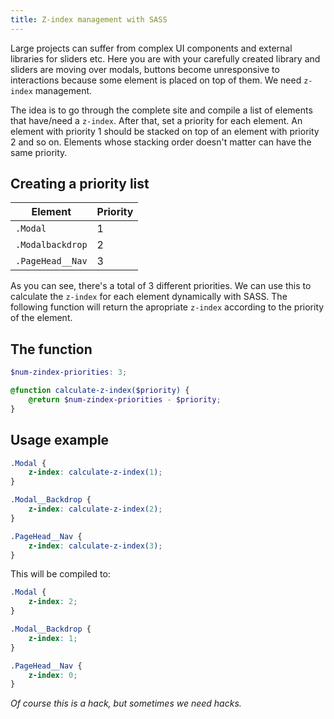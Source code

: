 ```yaml
---
title: Z-index management with SASS
---
```


Large projects can suffer from complex UI components and external libraries for sliders etc. Here you are with your carefully created library and sliders are moving over modals, buttons become unresponsive to interactions because some element is placed on top of them. We need `z-index` management.

The idea is to go through the complete site and compile a list of elements that have/need a `z-index`. After that, set a priority for each element. An element with priority 1 should be stacked on top of an element with priority 2 and so on. Elements whose stacking order doesn't matter can have the same priority.

## Creating a priority list

<table>
    <thead>
        <tr>
            <th>Element</th>
            <th>Priority</th>
        </tr>
    </thead>
    <tbody>
        <tr>
            <td>
                <code>.Modal</code>
            </td>
            <td>1</td>
        </tr>
        <tr>
            <td>
                <code>.Modalbackdrop</code>
            </td>
            <td>2</td>
        </tr>
        <tr>
            <td>
                <code>.PageHead__Nav</code>
            </td>
            <td>3</td>
        </tr>
    </tbody>
</table>

As you can see, there's a total of 3 different priorities. We can use this to calculate the `z-index` for each element dynamically with SASS. The following function will return the apropriate `z-index` according to the priority of the element.

## The function

```scss
$num-zindex-priorities: 3;

@function calculate-z-index($priority) {
	@return $num-zindex-priorities - $priority;
}
```

## Usage example

```scss
.Modal {
	z-index: calculate-z-index(1);
}

.Modal__Backdrop {
	z-index: calculate-z-index(2);
}

.PageHead__Nav {
	z-index: calculate-z-index(3);
}
```

This will be compiled to:

```scss
.Modal {
	z-index: 2;
}

.Modal__Backdrop {
	z-index: 1;
}

.PageHead__Nav {
	z-index: 0;
}
```

_Of course this is a hack, but sometimes we need hacks._
